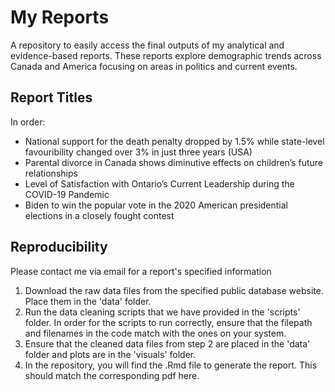 # My Reports
A repository to easily access the final outputs of my analytical and evidence-based reports. These reports explore demographic trends across Canada and America focusing on areas in politics and current events.


## Report Titles
In order:
- National support for the death penalty dropped by 1.5% while
state-level favouribility changed over 3% in just three years (USA)
- Parental divorce in Canada shows diminutive effects on children’s
future relationships
- Level of Satisfaction with Ontario’s Current Leadership during the
COVID-19 Pandemic
- Biden to win the popular vote in the 2020 American presidential
elections in a closely fought contest


## Reproducibility
Please contact me via email for a report's specified information
1. Download the raw data files from the specified public database website. Place them in the 'data' folder.
2. Run the data cleaning scripts that we have provided in the 'scripts' folder. In order for the scripts to run correctly, ensure that the filepath and filenames in the code match with the ones on your system.
3. Ensure that the cleaned data files from step 2 are placed in the 'data' folder and plots are in the 'visuals' folder.
4. In the repository, you will find the .Rmd file to generate the report. This should match the corresponding pdf here. 
